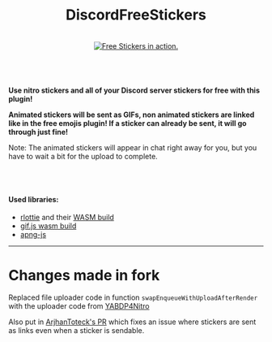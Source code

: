 <h1 align="center">DiscordFreeStickers</h1>

<p id="screenshot" align="center">
<br>
<a href="#screenshot"><img src="/FreeStickers.png" alt="Free Stickers in action." title="I don't have nitro"></a>
<br>
<h1></h1>
</p>
<br>

<td>
<strong>
  <p>Use nitro stickers and all of your Discord server stickers for free with this plugin!</p>

  <p>Animated stickers will be sent as GIFs, non animated stickers are linked like in the free emojis plugin! If a sticker can already be sent, it will go through just fine!</p>
</strong>
  <p>Note: The animated stickers will appear in chat right away for you, but you have to wait a bit for the upload to complete.</p>

</td>

<br>
<br>

#### Used libraries:
- [rlottie](https://github.com/Samsung/rlottie) and their [WASM build](https://github.com/rlottie/rlottie.github.io)
- [gif.js wasm build](https://github.com/jnordberg/gif.js/tree/wasm)
- [apng-js](https://github.com/davidmz/apng-js)

___

# Changes made in fork

Replaced file uploader code in function `swapEnqueueWithUploadAfterRender` with the uploader code from [YABDP4Nitro](https://github.com/riolubruh/YABDP4Nitro)

Also put in [ArjhanToteck's PR](https://github.com/An00nymushun/DiscordFreeStickers/pull/32) which fixes an issue where stickers are sent as links even when a sticker is sendable.
